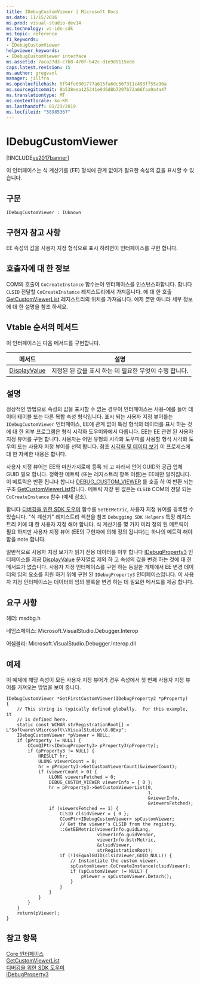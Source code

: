 ```yaml
---
title: IDebugCustomViewer | Microsoft Docs
ms.date: 11/15/2016
ms.prod: visual-studio-dev14
ms.technology: vs-ide-sdk
ms.topic: reference
f1_keywords:
- IDebugCustomViewer
helpviewer_keywords:
- IDebugCustomViewer interface
ms.assetid: 7aca27d3-c7b8-470f-b42c-d1e9d9115edd
caps.latest.revision: 15
ms.author: gregvanl
manager: jillfra
ms.openlocfilehash: 5f94fe0301777a615fa6dc567311c493ff55a90a
ms.sourcegitcommit: 8b538eea125241e9d6d8b7297b72a66faa9a4a47
ms.translationtype: MT
ms.contentlocale: ko-KR
ms.lasthandoff: 01/23/2019
ms.locfileid: "58985367"
---
```

# <a name="idebugcustomviewer"></a>IDebugCustomViewer
[!INCLUDE[vs2017banner](../../../includes/vs2017banner.md)]

이 인터페이스는 식 계산기를 (EE) 형식에 관계 없이가 필요한 속성의 값을 표시할 수 있습니다.  
  
## <a name="syntax"></a>구문  
  
```  
IDebugCustomViewer : IUknown  
```  
  
## <a name="notes-for-implementers"></a>구현자 참고 사항  
 EE 속성의 값을 사용자 지정 형식으로 표시 하려면이 인터페이스를 구현 합니다.  
  
## <a name="notes-for-callers"></a>호출자에 대 한 정보  
 COM의 호출이 `CoCreateInstance` 함수는이 인터페이스를 인스턴스화합니다. 합니다 `CLSID` 전달할 `CoCreateInstance` 레지스트리에서 가져옵니다. 에 대 한 호출 [GetCustomViewerList](../../../extensibility/debugger/reference/idebugproperty3-getcustomviewerlist.md) 레지스트리의 위치를 가져옵니다. 예제 뿐만 아니라 세부 정보에 대 한 설명을 참조 하세요.  
  
## <a name="methods-in-vtable-order"></a>Vtable 순서의 메서드  
 이 인터페이스는 다음 메서드를 구현합니다.  
  
|메서드|설명|  
|------------|-----------------|  
|[DisplayValue](../../../extensibility/debugger/reference/idebugcustomviewer-displayvalue.md)|지정된 된 값을 표시 하는 데 필요한 무엇이 수행 합니다.|  
  
## <a name="remarks"></a>설명  
 정상적인 방법으로 속성의 값을 표시할 수 없는 경우이 인터페이스는 사용-예를 들어 데이터 테이블 또는 다른 복합 속성 형식입니다. 표시 되는 사용자 지정 뷰어를는 `IDebugCustomViewer` 인터페이스, EE에 관계 없이 특정 형식의 데이터를 표시 하는 것에 대 한 외부 프로그램은 형식 시각화 도우미와에서 다릅니다. EE는 EE 관련 된 사용자 지정 뷰어를 구현 합니다. 사용자는 어떤 유형의 시각화 도우미를 사용할 형식 시각화 도우미 또는 사용자 지정 뷰어를 선택 합니다. 참조 [시각화 및 데이터 보기](../../../extensibility/debugger/visualizing-and-viewing-data.md) 이 프로세스에 대 한 자세한 내용은 합니다.  
  
 사용자 지정 뷰어는 EE와 마찬가지로에 등록 되 고 따라서 언어 GUID와 공급 업체 GUID 필요 합니다. 정확한 메트릭 (또는 레지스트리 항목 이름)는 EE에만 알려집니다. 이 메트릭은 반환 됩니다 합니다 [DEBUG_CUSTOM_VIEWER](../../../extensibility/debugger/reference/debug-custom-viewer.md) 를 호출 하 여 반환 되는 구조 [GetCustomViewerList](../../../extensibility/debugger/reference/idebugproperty3-getcustomviewerlist.md)합니다. 메트릭 저장 된 값은는 `CLSID` COM의 전달 되는 `CoCreateInstance` 함수 (예제 참조).  
  
 합니다 [디버깅을 위한 SDK 도우미](../../../extensibility/debugger/reference/sdk-helpers-for-debugging.md) 함수를 `SetEEMetric`, 사용자 지정 뷰어를 등록할 수 있습니다. "식 계산기" 레지스트리 섹션을 참조 `Debugging SDK Helpers` 특정 레지스트리 키에 대 한 사용자 지정 해야 합니다. 식 계산기를 몇 가지 미리 정의 된 메트릭이 필요 하지만 사용자 지정 뷰어 (EE의 구현자에 의해 정의 됩니다)는 하나의 메트릭 해야 함을 note 합니다.  
  
 일반적으로 사용자 지정 보기가 읽기 전용 데이터를 이후 합니다 [IDebugProperty3](../../../extensibility/debugger/reference/idebugproperty3.md) 인터페이스를 제공 [DisplayValue](../../../extensibility/debugger/reference/idebugcustomviewer-displayvalue.md) 문자열로 제외 하 고 속성의 값을 변경 하는 것에 대 한 메서드가 없습니다. 사용자 지정 인터페이스를 구현 하는 동일한 개체에서 EE 변경 데이터의 임의 요소를 지원 하기 위해 구현 된 `IDebugProperty3` 인터페이스입니다. 이 사용자 지정 인터페이스는 데이터의 임의 블록을 변경 하는 데 필요한 메서드를 제공 합니다.  
  
## <a name="requirements"></a>요구 사항  
 헤더: msdbg.h  
  
 네임스페이스: Microsoft.VisualStudio.Debugger.Interop  
  
 어셈블리: Microsoft.VisualStudio.Debugger.Interop.dll  
  
## <a name="example"></a>예제  
 이 예제에 해당 속성이 모든 사용자 지정 뷰어가 경우 속성에서 첫 번째 사용자 지정 뷰어를 가져오는 방법을 보여 줍니다.  
  
```cpp#  
IDebugCustomViewer *GetFirstCustomViewer(IDebugProperty2 *pProperty)  
{  
    // This string is typically defined globally.  For this example, it  
    // is defined here.  
    static const WCHAR strRegistrationRoot[] = L"Software\\Microsoft\\VisualStudio\\8.0Exp";  
    IDebugCustomViewer *pViewer = NULL;  
    if (pProperty != NULL) {  
        CComQIPtr<IDebugProperty3> pProperty3(pProperty);  
        if (pProperty3 != NULL) {  
            HRESULT hr;  
            ULONG viewerCount = 0;  
            hr = pProperty3->GetCustomViewerCount(&viewerCount);  
            if (viewerCount > 0) {  
                ULONG viewersFetched = 0;  
                DEBUG_CUSTOM_VIEWER viewerInfo = { 0 };  
                hr = pProperty3->GetCustomViewerList(0,  
                                                     1,  
                                                     &viewerInfo,  
                                                     &viewersFetched);  
                if (viewersFetched == 1) {  
                    CLSID clsidViewer = { 0 };  
                    CComPtr<IDebugCustomViewer> spCustomViewer;  
                    // Get the viewer's CLSID from the registry.  
                    ::GetEEMetric(viewerInfo.guidLang,  
                                  viewerInfo.guidVendor,  
                                  viewerInfo.bstrMetric,  
                                  &clsidViewer,  
                                  strRegistrationRoot);  
                    if (!IsEqualGUID(clsidViewer,GUID_NULL)) {  
                        // Instantiate the custom viewer.  
                        spCustomViewer.CoCreateInstance(clsidViewer);  
                        if (spCustomViewer != NULL) {  
                            pViewer = spCustomViewer.Detach();  
                        }  
                    }  
                }  
            }  
        }  
    }  
    return(pViewer);  
}  
```  
  
## <a name="see-also"></a>참고 항목  
 [Core 인터페이스](../../../extensibility/debugger/reference/core-interfaces.md)   
 [GetCustomViewerList](../../../extensibility/debugger/reference/idebugproperty3-getcustomviewerlist.md)   
 [디버깅을 위한 SDK 도우미](../../../extensibility/debugger/reference/sdk-helpers-for-debugging.md)   
 [IDebugProperty3](../../../extensibility/debugger/reference/idebugproperty3.md)

